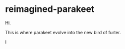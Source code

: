 # reimagined-parakeet
<body> Hi. </body>
<p>This is where parakeet evolve into the new bird of furter.</p>
<tspam> I </tspam>
